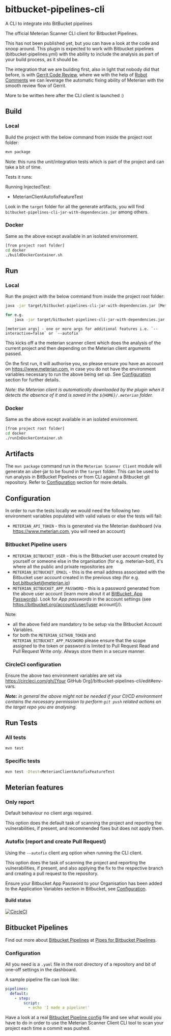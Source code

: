 # bitbucket-pipelines-cli

A CLI to integrate into BitBucket pipelines

The official Meterian Scanner CLI client for Bitbucket Pipelines.

This has not been published yet, but you can have a look at the code and snoop around. This plugin is expected to work with Bitbucket pipelines (bitbucket-pipelines.yml) with the ability to include the analysis as part of your build process, as it should be.

The integration that we are building first, also in light that nobody did that before, is with [Gerrit Code Review](https://www.gerritcodereview.com/), where we with the help of [Robot Comments](https://www.gerritcodereview.com/config-robot-comments.html) we can leverage the automatic fixing ability of Meterian with the smooth review flow of Gerrit.

More to be written here after the CLI client is launched :)


## Build

### Local

Build the project with the below command from inside the project root folder:

```bash
mvn package
```

Note: this runs the unit/integration tests which is part of the project and can take a bit of time.

Tests it runs:

Running InjectedTest:

- MeterianClientAutofixFeatureTest

Look in the `target` folder for all the generate artifacts, you will find `bitbucket-pipelines-cli-jar-with-dependencies.jar` among others.

### Docker

Same as the above except available in an isolated environment.

```bash
[from project root folder]
cd docker
./buildDockerContainer.sh
``` 

## Run

### Local

Run the project with the below command from inside the project root folder:

```bash
java -jar target/bitbucket-pipelines-cli-jar-with-dependencies.jar [Meterian args]

for e.g.
    java -jar target/bitbucket-pipelines-cli-jar-with-dependencies.jar --autofix
```

```
[meterian args] - one or more args for additional features i.e. `--interactive=false` or `--autofix`
```

This kicks off a the meterian scanner client which does the analysis of the current project and then depending on the Meterian client arguments passed.

On the first run, it will authorise you, so please ensure you have an account on https://www.meterian.com, in case you do not have the environment variables necessary to run the above being set up. See [Configuration](README.md#Configuration) section for further details.

_Note: the Meterian client is automatically downloaded by the plugin when it detects the absence of it and is saved in the `${HOME}/.meterian` folder._

### Docker

Same as the above except available in an isolated environment.

```bash
[from project root folder]
cd docker
./runInDockerContainer.sh
``` 

## Artifacts

The ```mvn package``` command run in the `Meterian Scanner Client` module will generate an uber-jar to be found in the `target` folder. This can be used to run analysis in BitBucket Pipelines or from CLI against a Bitbucket git repository. Refer to [Configuration](README.md#Configuration) section for more details.

## Configuration

In order to run the tests locally we would need the following two environment variables populated with valid values or else the tests will fail:

- `METERIAN_API_TOKEN` - this is generated via the Meterian dashboard (via https://www.meterian.com, you will need an account)

### Bitbucket Pipeline users

- `METERIAN_BITBUCKET_USER` - this is the Bitbucket user account created by yourself or someone else in the organisation (for e.g. meterian-bot), it's where all the public and private repositories are
- `METERIAN_BITBUCKET_EMAIL` - this is the email address associated with the Bitbucket user account created in the previous step (for e.g. bot.bitbucket@meterian.io)
- `METERIAN_BITBUCKET_APP_PASSWORD` - this is a password generated from the above user account (learn more about it at [BitBucket: App Passwords](https://confluence.atlassian.com/bitbucket/app-passwords-828781300.html)). Look for _App passwords_ in the account settings (see https://bitbucket.org/account/user/[user account]/).

Note:

 - all the above field are mandatory to be setup via the Bitbucket Account Variables. 
 - for both the `METERIAN_GITHUB_TOKEN` and `METERIAN_BITBUCKET_APP_PASSWORD` please ensure that the scope assigned to the token or password is limited to Pull Request Read and Pull Request Write _only_. Always store them in a secure manner.

### CircleCI configuration

Ensure the above two environment variables are set via https://circleci.com/gh/[Your GitHub Org]/bitbucket-pipelines-cli/edit#env-vars.

_**Note:** in general the above might not be needed if your CI/CD environment contains the necessary permission to perform `git push` related actions on the target repo you are analysing._

## Run Tests 

### All tests

```bash
mvn test
```

### Specific tests

```bash
mvn test -Dtest=MeterianClientAutofixFeatureTest
```

## Meterian features

### Only report

Default behaviour no client args required.

This option does the default task of scanning the project and reporting the vulnerabilities, if present, and recommended fixes but does not apply them.

### Autofix (report and create Pull Request)

Using the `--autofix` client arg option when running the CLI client.

This option does the task of scanning the project and reporting the vulnerabilities, if present, and also applying the fix to the respective branch and creating a pull request to the repository.

Ensure your Bitbucket App Password to your Organisation has been added to the Application Variables section in Bitbucket, see [Configuration](README.md#Configuration).

#### Build status
[![CircleCI](https://circleci.com/gh/MeterianHQ/bitbucket-pipelines-cli.svg?style=svg)](https://circleci.com/gh/MeterianHQ/bitbucket-pipelines-cli)

## Bitbucket Pipelines

Find out more about [Bitbucket Pipelines](https://bitbucket.org/product/features/pipelines) at [Pipes for Bitbucket Pipelines](https://confluence.atlassian.com/bitbucket/how-to-make-a-pipe-for-pipelines-966051288.html).

### Configuration

All you need is a `.yaml` file in the root directory of a repository and bit of one-off settings in the dashboard.

A sample pipeline file can look like:

````yaml
pipelines:
  default:
    - step:
        script:
          - echo 'I made a pipeline!'
````

Have a look at a real [Bitbucket Pipeline config](https://bitbucket.org/meterian-bot/clientofmutabilitydetector/src/master/bitbucket-pipelines.yml) file and see what would you have to do in order to use the Meterian Scanner Client CLI tool to scan your project each time a commit was pushed.